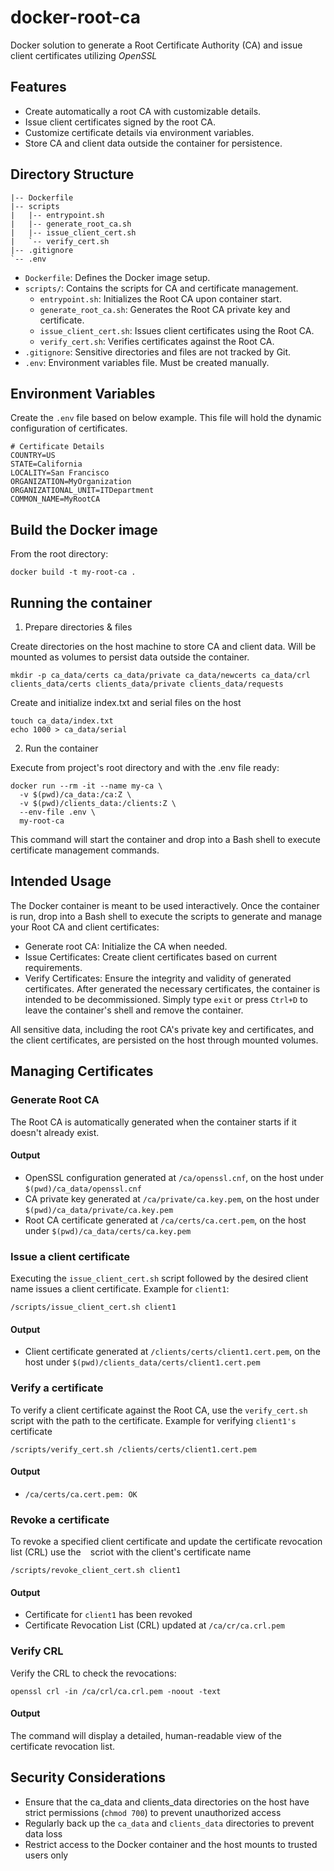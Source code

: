 # docker-root-ca
Docker solution to generate a Root Certificate Authority (CA) and issue client certificates utilizing *OpenSSL*

## Features
* Create automatically a root CA with customizable details.
* Issue client certificates signed by the root CA.
* Customize certificate details via environment variables.
* Store CA and client data outside the container for persistence.

## Directory Structure
```
|-- Dockerfile
|-- scripts
|   |-- entrypoint.sh
|   |-- generate_root_ca.sh
|   |-- issue_client_cert.sh
|   `-- verify_cert.sh
|-- .gitignore
`-- .env
```

- `Dockerfile`: Defines the Docker image setup.
- `scripts/`: Contains the scripts for CA and certificate management.
  - `entrypoint.sh`: Initializes the Root CA upon container start.
  - `generate_root_ca.sh`: Generates the Root CA private key and certificate.
  - `issue_client_cert.sh`: Issues client certificates using the Root CA.
  - `verify_cert.sh`: Verifies certificates against the Root CA.
- `.gitignore`: Sensitive directories and files are not tracked by Git.
- `.env`: Environment variables file. Must be created manually.

##  Environment Variables
Create the ```.env``` file based on below example. This file will hold the dynamic configuration of certificates.
```env
# Certificate Details
COUNTRY=US
STATE=California
LOCALITY=San Francisco
ORGANIZATION=MyOrganization
ORGANIZATIONAL_UNIT=ITDepartment
COMMON_NAME=MyRootCA
```

## Build the Docker image
From the root directory:
```shell
docker build -t my-root-ca .
```

## Running the container
1. Prepare directories & files

Create directories on the host machine to store CA and client data. Will be mounted as volumes to persist data outside the container.
```shell
mkdir -p ca_data/certs ca_data/private ca_data/newcerts ca_data/crl clients_data/certs clients_data/private clients_data/requests 
```
Create and initialize index.txt and serial files on the host
```shell
touch ca_data/index.txt
echo 1000 > ca_data/serial
```
2. Run the container

Execute from project's root directory and with the .env file ready:
```shell
docker run --rm -it --name my-ca \
  -v $(pwd)/ca_data:/ca:Z \
  -v $(pwd)/clients_data:/clients:Z \
  --env-file .env \
  my-root-ca
```
This command will start the container and drop into a Bash shell to execute certificate management commands.

## Intended Usage

The Docker container is meant to be used interactively. Once the container is run, drop into a Bash shell to execute  the scripts to generate and manage your Root CA and client certificates:
* Generate root CA: Initialize the CA when needed.
* Issue Certificates: Create client certificates based on current requirements.
* Verify Certificates: Ensure the integrity and validity of generated certificates.
After generated the necessary certificates, the container is intended to be decommissioned. Simply type ```exit``` or press ```Ctrl+D``` to leave the container's shell and remove the container.

All sensitive data, including the root CA's private key and certificates, and the client certificates, are persisted on the host through mounted volumes. 

## Managing Certificates

### Generate Root CA
The Root CA is automatically generated when the container starts if it doesn't already exist.
#### Output
* OpenSSL configuration generated at ```/ca/openssl.cnf```, on the host under ```$(pwd)/ca_data/openssl.cnf```
* CA private key generated at ```/ca/private/ca.key.pem```, on the host under ```$(pwd)/ca_data/private/ca.key.pem```
* Root CA certificate generated at ```/ca/certs/ca.cert.pem```, on the host under ```$(pwd)/ca_data/certs/ca.key.pem```

### Issue a client certificate
Executing the ```issue_client_cert.sh``` script followed by the desired client name issues a client certificate. Example for ```client1```:
```shell
/scripts/issue_client_cert.sh client1
```

#### Output
* Client certificate generated at ```/clients/certs/client1.cert.pem```, on the host under ```$(pwd)/clients_data/certs/client1.cert.pem```

### Verify a certificate
To verify a client certificate against the Root CA, use the ```verify_cert.sh``` script with the path to the certificate.
Example for verifying ```client1's``` certificate
```shell
/scripts/verify_cert.sh /clients/certs/client1.cert.pem
```

#### Output
* ```/ca/certs/ca.cert.pem: OK```

### Revoke a certificate
To revoke a specified client certificate and update the certificate revocation list (CRL) use the ``` ``` scriot with the client's certificate name
```shell
/scripts/revoke_client_cert.sh client1
```

#### Output
* Certificate for ```client1``` has been revoked
* Certificate Revocation List (CRL) updated at ```/ca/cr/ca.crl.pem```

### Verify CRL
Verify the CRL to check the revocations:
```shell
openssl crl -in /ca/crl/ca.crl.pem -noout -text
```

#### Output
The command will display a detailed, human-readable view of the certificate revocation list.

## Security Considerations
* Ensure that the ca_data and clients_data directories on the host have strict permissions (```chmod 700```) to prevent unauthorized access
* Regularly back up the ```ca_data``` and ```clients_data``` directories to prevent data loss
* Restrict access to the Docker container and the host mounts to trusted users only